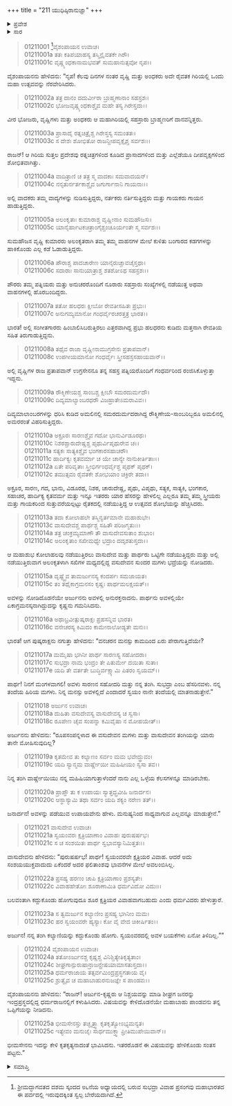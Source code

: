 +++
title = "211 ಯುಧಿಷ್ಠಿರಾನುಜ್ಞಾ"
+++

<details><summary>ಪ್ರವೇಶ</summary>


।।   ಓಂ ಓಂ ನಮೋ ನಾರಾಯಣಾಯ।।   ಶ್ರೀ ವೇದವ್ಯಾಸಾಯ ನಮಃ ।।

ಶ್ರೀ ಕೃಷ್ಣದ್ವೈಪಾಯನ ವೇದವ್ಯಾಸ ವಿರಚಿತ  

**ಶ್ರೀ ಮಹಾಭಾರತ**

**ಆದಿ ಪರ್ವ**

**ಸುಭದ್ರಾಹರಣ ಪರ್ವ**

**ಅಧ್ಯಾಯ 211**

</details>


<details><summary>ಸಾರ</summary>

ರೈವತಕಗಿರಿಯ ಉತ್ಸವದಲ್ಲಿ ಸುಭದ್ರೆಯನ್ನು ನೋಡಿ ಅರ್ಜುನನು ಮೋಹಿಸಿ, ಅವಳನ್ನು ಪಡೆಯುವ ಉಪಾಯವನ್ನು ಕೃಷ್ಣನಲ್ಲಿ ಕೇಳುವುದು (1-20). ಅವಳನ್ನು ಕದ್ದುಕೊಂಡು ಹೋಗೆಂದು ಕೃಷ್ಣನು ಸಲಹೆನೀಡಲು, ಅರ್ಜುನನು ಅದಕ್ಕೆ ಯುಧಿಷ್ಠಿರನ ಅನುಮತಿಯನ್ನು ಪಡೆದಿದ್ದುದು (21-25).

</details>


>01211001 [^1]ವೈಶಂಪಾಯನ ಉವಾಚ।  
01211001a ತತಃ ಕತಿಪಯಾಹಸ್ಯ ತಸ್ಮಿನ್ರೈವತಕೇ ಗಿರೌ।  
01211001c ವೃಷ್ಣ್ಯಂಧಕಾನಾಮಭವತ್ ಸುಮಹಾನುತ್ಸವೋ ನೃಪ।।

ವೈಶಂಪಾಯನನು ಹೇಳಿದನು: “ನೃಪ! ಕೆಲವು ದಿನಗಳ ನಂತರ ವೃಷ್ಣಿ ಮತ್ತು ಅಂಧಕರು ಅದೇ ರೈವತಕ ಗಿರಿಯಲ್ಲಿ ಒಂದು ಮಹಾ ಉತ್ಸವವನ್ನು ನೆರವೇರಿಸಿದರು.

> 01211002a ತತ್ರ ದಾನಂ ದದುರ್ವೀರಾ ಬ್ರಾಹ್ಮಣಾನಾಂ ಸಹಸ್ರಶಃ।   
01211002c ಭೋಜವೃಷ್ಣ್ಯಂಧಕಾಶ್ಚೈವ ಮಹೇ ತಸ್ಯ ಗಿರೇಸ್ತದಾ।।

ವೀರ ಭೋಜರು, ವೃಷ್ಣಿಗಳು ಮತ್ತು ಅಂಧಕರು ಆ ಮಹಾಗಿರಿಯಲ್ಲಿ ಸಹಸ್ರಾರು ಬ್ರಾಹ್ಮಣರಿಗೆ ದಾನವನ್ನಿತ್ತರು.

> 01211003a ಪ್ರಾಸಾದೈ ರತ್ನಚಿತ್ರೈಶ್ಚ ಗಿರೇಸ್ತಸ್ಯ ಸಮಂತತಃ।  
01211003c ಸ ದೇಶಃ ಶೋಭಿತೋ ರಾಜನ್ದೀಪವೃಕ್ಷೈಶ್ಚ ಸರ್ವಶಃ।।

ರಾಜನ್! ಆ ಗಿರಿಯ ಸುತ್ತಲ ಪ್ರದೇಶವು ರತ್ನಚಿತ್ರಗಳಿಂದ ಕೂಡಿದ ಪ್ರಾಸಾದಗಳಿಂದ ಮತ್ತು ಎಲ್ಲೆಡೆಯೂ ದೀಪವೃಕ್ಷಗಳಿಂದ ಶೋಭಿತವಾಗಿತ್ತು.

> 01211004a ವಾದಿತ್ರಾಣಿ ಚ ತತ್ರ ಸ್ಮ ವಾದಕಾಃ ಸಮವಾದಯನ್।  
01211004c ನನೃತುರ್ನರ್ತಕಾಶ್ಚೈವ ಜಗುರ್ಗಾನಾನಿ ಗಾಯನಾಃ।।

ಅಲ್ಲಿ ವಾದಕರು ತಮ್ಮ ವಾದ್ಯಗಳನ್ನು ನುಡಿಸುತ್ತಿದ್ದರು, ನರ್ತಕರು ನರ್ತಿಸುತ್ತಿದ್ದರು ಮತ್ತು ಗಾಯಕರು ಗಾಯನ ಹಾಡುತ್ತಿದ್ದರು.

> 01211005a ಅಲಂಕೃತಾಃ ಕುಮಾರಾಶ್ಚ ವೃಷ್ಣೀನಾಂ ಸುಮಹೌಜಸಃ।  
01211005c ಯಾನೈರ್ಹಾಟಕಚಿತ್ರಾಂಗೈಶ್ಚಂಚೂರ್ಯಂತೇ ಸ್ಮ ಸರ್ವಶಃ।।

ಸುಮಹೌಜಸ ವೃಷ್ಣಿ ಕುಮಾರರು ಅಲಂಕೃತರಾಗಿ ತಮ್ಮ ತಮ್ಮ ವಾಹನಗಳ ಮೇಲೆ ಕುಳಿತು ಬಂಗಾರದ ಕಡಗಗಳನ್ನು ಹಾಕಿಕೊಂಡು ಎಲ್ಲ ಕಡೆ ಓಡಾಡುತ್ತಿದ್ದರು.

> 01211006a ಪೌರಾಶ್ಚ ಪಾದಚಾರೇಣ ಯಾನೈರುಚ್ಚಾವಚೈಸ್ತಥಾ।  
01211006c ಸದಾರಾಃ ಸಾನುಯಾತ್ರಾಶ್ಚ ಶತಶೋಽಥ ಸಹಸ್ರಶಃ।।

ಪೌರರು ತಮ್ಮ ಪತ್ನಿಯರು ಮತ್ತು ಅನುಚರರೊಂದಿಗೆ ನೂರಾರು ಸಹಸ್ರಾರು ಸಂಖ್ಯೆಗಳಲ್ಲಿ ನಡೆಯುತ್ತ ಅಥವಾ ವಾಹನಗಳಲ್ಲಿ ಹೊರಬಂದಿದ್ದರು.

> 01211007a ತತೋ ಹಲಧರಃ ಕ್ಷೀಬೋ ರೇವತೀಸಹಿತಃ ಪ್ರಭುಃ।  
01211007c ಅನುಗಮ್ಯಮಾನೋ ಗಂಧರ್ವೈರಚರತ್ತತ್ರ ಭಾರತ।।

ಭಾರತ! ಅಲ್ಲಿ ಸಂಗೀತಗಾರರು ಹಿಂಬಾಲಿಸಿಬರುತ್ತಿರಲು ಎತ್ತರವಾಗಿದ್ದ ಪ್ರಭು ಹಲಧರನು ಕುಡಿದು ಮತ್ತನಾಗಿ ರೇವತಿಯ ಸಹಿತ ತಿರುಗಾಡುತ್ತಿದ್ದನು.

> 01211008a ತಥೈವ ರಾಜಾ ವೃಷ್ಣೀನಾಮುಗ್ರಸೇನಃ ಪ್ರತಾಪವಾನ್।   
01211008c ಉಪಗೀಯಮಾನೋ ಗಂಧರ್ವೈಃ ಸ್ತ್ರೀಸಹಸ್ರಸಹಾಯವಾನ್।।

ಅಲ್ಲಿ ವೃಷ್ಣಿಗಳ ರಾಜ ಪ್ರತಾಪವಾನ್ ಉಗ್ರಸೇನನೂ ತನ್ನ ಸಹಸ್ರ ಪತ್ನಿಯರೊಂದಿಗೆ ಗಂಧರ್ವರಿಂದ ರಂಜಿಸಿಕೊಳ್ಳುತ್ತಾ ಇದ್ದನು.

> 01211009a ರೌಕ್ಮಿಣೇಯಶ್ಚ ಸಾಂಬಶ್ಚ ಕ್ಷೀಬೌ ಸಮರದುರ್ಮದೌ।  
01211009c ದಿವ್ಯಮಾಲ್ಯಾಂಬರಧರೌ ವಿಜಹ್ರಾತೇಽಮರಾವಿವ।।

ದಿವ್ಯಮಾಲಾಂಬರಗಳನ್ನು ಧರಿಸಿ ಕುಡಿದ ಅಮಲಿನಲ್ಲಿ ಸಮರದುರ್ಮದರಾಗಿದ್ದ ರೌಕ್ಮಿಣೇಯ-ಸಾಂಬರಿಬ್ಬರೂ ಅಮಲಿನಲ್ಲಿ ಅಮರರಂತೆ ವಿಹರಿಸುತ್ತಿದ್ದರು.

> 01211010a ಅಕ್ರೂರಃ ಸಾರಣಶ್ಚೈವ ಗದೋ ಭಾನುರ್ವಿಡೂರಥಃ।  
01211010c ನಿಶಠಶ್ಚಾರುದೇಷ್ಣಶ್ಚ ಪೃಥುರ್ವಿಪೃಥುರೇವ ಚ।।  
01211011a ಸತ್ಯಕಃ ಸಾತ್ಯಕಿಶ್ಚೈವ ಭಂಗಕಾರಸಹಾಚರೌ।  
01211011c ಹಾರ್ದಿಕ್ಯಃ ಕೃತವರ್ಮಾ ಚ ಯೇ ಚಾನ್ಯೇ ನಾನುಕೀರ್ತಿತಾಃ।।  
01211012a ಏತೇ ಪರಿವೃತಾಃ ಸ್ತ್ರೀಭಿರ್ಗಂಧರ್ವೈಶ್ಚ ಪೃಥಕ್ ಪೃಥಕ್।  
01211012c ತಮುತ್ಸವಂ ರೈವತಕೇ ಶೋಭಯಾಂ ಚಕ್ರಿರೇ ತದಾ।।

ಅಕ್ರೂರ, ಸಾರಣ, ಗದ, ಭಾನು, ವಿಡೂರಥ, ನಿಶಠ, ಚಾರುದೇಷ್ಣ, ಪೃಥು, ವಿಪೃಥು, ಸತ್ಯಕ, ಸಾತ್ಯಕಿ, ಭಂಗಕಾರ, ಸಹಾಚರ, ಹಾರ್ದಿಕ್ಯ ಕೃತವರ್ಮ ಮತ್ತು ಇನ್ನೂ ಇತರರು ಯಾರ ಹೆಸರನ್ನು ಹೇಳಲಿಲ್ಲ ಎಲ್ಲರೂ ತಮ್ಮ ತಮ್ಮ ಸ್ತ್ರೀಯರು ಮತ್ತು ಗಾಯಕರಿಂದ ಸುತ್ತುವರೆಯಲ್ಪಟ್ಟು ರೈತಕದಲ್ಲಿ ನಡೆಯುತ್ತಿದ್ದ ಆ ಉತ್ಸವದ ಶೋಭೆಯನ್ನು ಹೆಚ್ಚಿಸಿದರು.

> 01211013a ತದಾ ಕೋಲಾಹಲೇ ತಸ್ಮಿನ್ವರ್ತಮಾನೇ ಮಹಾಶುಭೇ।  
01211013c ವಾಸುದೇವಶ್ಚ ಪಾರ್ಥಶ್ಚ ಸಹಿತೌ ಪರಿಜಗ್ಮತುಃ।।  
01211014a ತತ್ರ ಚಂಕ್ರಮ್ಯಮಾಣೌ ತೌ ವಾಸುದೇವಸುತಾಂ ಶುಭಾಂ।  
01211014c ಅಲಂಕೃತಾಂ ಸಖೀಮಧ್ಯೇ ಭದ್ರಾಂ ದದೃಶತುಸ್ತದಾ।।

ಆ ಮಹಾಶುಭ ಕೋಲಾಹಲವು ನಡೆಯುತ್ತಿರಲು ವಾಸುದೇವ ಮತ್ತು ಪಾರ್ಥರು ಒಟ್ಟಿಗೇ ನಡೆಯುತ್ತಿದ್ದರು ಮತ್ತು ಅಲ್ಲಿ ನಡೆಯುತ್ತಿರುವಾಗ ಅಲಂಕೃತಳಾಗಿ ಸಖಿಗಳ ಮಧ್ಯದಲ್ಲಿದ್ದ ವಸುದೇವನ ಸುಂದರ ಮಗಳು ಭದ್ರೆಯನ್ನು ನೋಡಿದರು.

> 01211015a ದೃಷ್ಟ್ವೈವ ತಾಮರ್ಜುನಸ್ಯ ಕಂದರ್ಪಃ ಸಮಜಾಯತ।  
01211015c ತಂ ತಥೈಕಾಗ್ರಮನಸಂ ಕೃಷ್ಣಃ ಪಾರ್ಥಮಲಕ್ಷಯತ್।।

ಅವಳನ್ನು ನೋಡಿದೊಡನೆಯೇ ಅರ್ಜುನನು ಅವಳಲ್ಲಿ ಅನುರಕ್ತನಾದನು. ಪಾರ್ಥನು ಅವಳಲ್ಲಿಯೇ ಏಕಾಗ್ರಮನಸ್ಕನಾಗಿದ್ದುದನ್ನು ಕೃಷ್ಣನು ಗಮನಿಸಿದನು.

> 01211016a ಅಥಾಬ್ರವೀತ್ಪುಷ್ಕರಾಕ್ಷಃ ಪ್ರಹಸನ್ನಿವ ಭಾರತ।  
01211016c ವನೇಚರಸ್ಯ ಕಿಮಿದಂ ಕಾಮೇನಾಲೋಡ್ಯತೇ ಮನಃ।।

ಭಾರತ! ಆಗ ಪುಷ್ಕರಾಕ್ಷನು ನಗುತ್ತಾ ಹೇಳಿದನು: “ವನಚರನ ಮನಸ್ಸು ಕಾಮದಿಂದ ಏರು ಪೇರಾಗುತ್ತಿದೆಯೇ?

> 01211017a ಮಮೈಷಾ ಭಗಿನೀ ಪಾರ್ಥ ಸಾರಣಸ್ಯ ಸಹೋದರಾ।  
01211017c ಸುಭದ್ರಾ ನಾಮ ಭಂದ್ರಂ ತೇ ಪಿತುರ್ಮೇ ದಯಿತಾ ಸುತಾ।  
01211017e ಯದಿ ತೇ ವರ್ತತೇ ಬುದ್ಧಿರ್ವಕ್ಷ್ಯಾಮಿ ಪಿತರಂ ಸ್ವಯಮ್।।

ಪಾರ್ಥ! ನಿನಗೆ ಮಂಗಳವಾಗಲಿ! ಅವಳು ಸಾರಣನ ಸಹೋದರಿ ಮತ್ತು ನನ್ನ ತಂಗಿ. ಸುಭದ್ರಾ ಎಂಬ ಹೆಸರಿನವಳು. ನನ್ನ ತಂದೆಯ ಹಿರಿಯ ಮಗಳು. ನಿನ್ನ ಮನಸ್ಸು ಅವಳಲ್ಲಿದೆ ಎಂದಾದರೆ ಸ್ವಯಂ ನಾನೇ ತಂದೆಯಲ್ಲಿ ಮಾತನಾಡುತ್ತೇನೆ.”

> 01211018 ಅರ್ಜುನ ಉವಾಚ।  
01211018a ದುಹಿತಾ ವಸುದೇವಸ್ಯ ವಾಸುದೇವಸ್ಯ ಚ ಸ್ವಸಾ।  
01211018c ರೂಪೇಣ ಚೈವ ಸಂಪನ್ನಾ ಕಮಿವೈಷಾ ನ ಮೋಹಯೇತ್।।

ಅರ್ಜುನನು ಹೇಳಿದನು: “ರೂಪಸಂಪನ್ನಳಾದ ಈ ವಸುದೇವನ ಮಗಳು ಮತ್ತು ವಾಸುದೇವನ ತಂಗಿಯನ್ನು ಯಾರು ತಾನೇ ಮೋಹಿಸುವುದಿಲ್ಲ?

> 01211019a ಕೃತಮೇವ ತು ಕಲ್ಯಾಣಂ ಸರ್ವಂ ಮಮ ಭವೇದ್ಧ್ರುವಂ।   
01211019c ಯದಿ ಸ್ಯಾನ್ಮಮ ವಾರ್ಷ್ಣೇಯೀ ಮಹಿಷೀಯಂ ಸ್ವಸಾ ತವ।।

ನಿನ್ನ ತಂಗಿ ವಾರ್ಷ್ಣೇಯಿಯು ನನ್ನ ಮಹಿಷಿಯಾಗುತ್ತಾಳೆಂದರೆ ನಾನು ಎಲ್ಲ ಒಳ್ಳೆಯ ಕೆಲಸಗಳನ್ನೂ ಮಾಡಿರಬೇಕು.

> 01211020a ಪ್ರಾಪ್ತೌ ತು ಕ ಉಪಾಯಃ ಸ್ಯಾತ್ತದ್ಬ್ರವೀಹಿ ಜನಾರ್ದನ।  
01211020c ಆಸ್ಥಾಸ್ಯಾಮಿ ತಥಾ ಸರ್ವಂ ಯದಿ ಶಕ್ಯಂ ನರೇಣ ತತ್।।

ಜನಾರ್ದನ! ಅವಳನ್ನು ಪಡೆಯುವ ಉಪಾಯವೇನು ಹೇಳು. ಮನುಷ್ಯನಿಂದ ಸಾಧ್ಯವಾಗುವ ಎಲ್ಲವನ್ನೂ ಮಾಡುತ್ತೇನೆ.”

> 01211021 ವಾಸುದೇವ ಉವಾಚ।  
01211021a ಸ್ವಯಂವರಃ ಕ್ಷತ್ರಿಯಾಣಾಂ ವಿವಾಹಃ ಪುರುಷರ್ಷಭ।   
01211021c ಸ ಚ ಸಂಶಯಿತಃ ಪಾರ್ಥ ಸ್ವಭಾವಸ್ಯಾನಿಮಿತ್ತತಃ।।

ವಾಸುದೇವನು ಹೇಳಿದನು: “ಪುರುಷರ್ಷಭ! ಪಾರ್ಥ! ಸ್ವಯಂವರವೇ ಕ್ಷತ್ರಿಯರ ವಿವಾಹ. ಆದರೆ ಅದು ಸಂಶಯಯುಕ್ತವಾದುದು ಏಕೆಂದರೆ ಅದರ ಫಲಿತಾಂಶವು ಭಾವನೆಗಳ ಮೇಲೆ ಅವಲಂಬಿಸಿಲ್ಲ.

> 01211022a ಪ್ರಸಹ್ಯ ಹರಣಂ ಚಾಪಿ ಕ್ಷತ್ರಿಯಾಣಾಂ ಪ್ರಶಸ್ಯತೇ।  
01211022c ವಿವಾಹಹೇತೋಃ ಶೂರಾಣಾಮಿತಿ ಧರ್ಮವಿದೋ ವಿದುಃ।।

ಬಲವಂತಾಗಿ ಕದ್ದುಕೊಂಡು ಹೋಗುವುದೂ ಶೂರ ಕ್ಷತ್ರಿಯರ ವಿವಾಹವಾಗಬಹುದು ಎಂದು ಧರ್ಮವಿದರು ಹೇಳುತ್ತಾರೆ.

> 01211023a ಸ ತ್ವಮರ್ಜುನ ಕಲ್ಯಾಣೀಂ ಪ್ರಸಹ್ಯ ಭಗಿನೀಂ ಮಮ।  
01211023c ಹರ ಸ್ವಯಂವರೇ ಹ್ಯಸ್ಯಾಃ ಕೋ ವೈ ವೇದ ಚಿಕೀರ್ಷಿತಂ।।

ಅರ್ಜುನ! ನನ್ನ ತಂಗಿ ಕಲ್ಯಾಣಿಯನ್ನು ಕದ್ದುಕೊಂಡು ಹೋಗು. ಸ್ವಯಂವರದಲ್ಲಿ ಅವಳ ಬಯಕೆಗಳು ಏನೋ ತಿಳಿದಿಲ್ಲ.””

> 01211024 ವೈಶಂಪಾಯನ ಉವಾಚ।  
01211024a ತತೋಽರ್ಜುನಶ್ಚ ಕೃಷ್ಣಶ್ಚ ವಿನಿಶ್ಚಿತ್ಯೇತಿಕೃತ್ಯತಾಂ।  
01211024c ಶೀಘ್ರಗಾನ್ಪುರುಷಾನ್ರಾಜನ್ಪ್ರೇಷಯಾಮಾಸತುಸ್ತದಾ।।   
01211025a ಧರ್ಮರಾಜಾಯ ತತ್ಸರ್ವಮಿಂದ್ರಪ್ರಸ್ಥಗತಾಯ ವೈ।  
01211025c ಶ್ರುತ್ವೈವ ಚ ಮಹಾಬಾಹುರನುಜಜ್ಞೇ ಸ ಪಾಂಡವಃ।।

ವೈಶಂಪಾಯನನು ಹೇಳಿದನು: “ರಾಜನ್! ಅರ್ಜುನ-ಕೃಷ್ಣರು ಆ ನಿಶ್ಚಯವನ್ನು ಮಾಡಿ ಶೀಘ್ರಗ ಜನರನ್ನು ಇಂದ್ರಪ್ರಸ್ಥದಲ್ಲಿದ್ದ ಧರ್ಮರಾಜನಲ್ಲಿಗೆ ಕಳುಹಿಸಿದರು. ವಿಷಯವನ್ನು ಕೇಳಿದೊಡನೆಯೇ ಮಹಾಬಾಹು ಪಾಂಡವನು ತನ್ನ ಒಪ್ಪಿಗೆಯನ್ನು ನೀಡಿದನು.

> 01211025a ಭೀಮಸೇನಸ್ತು ತಚ್ಛೃತ್ತ್ವಾ ಕೃತಕೃತ್ಯೋಽಭ್ಯಮನ್ಯತ।  
01211025c ಇತ್ಯೇವಂ ಮನುಜೈಃ ಸಾರ್ಧಮುಕ್ತ್ವಾ ಪ್ರೀತಿಮುಪೇಯಿವಾನ್।।

ಭೀಮಸೇನನು ಇದನ್ನು ಕೇಳಿ ಕೃತಕೃತ್ಯನಾದಂತೆ ಭಾವಿಸಿದನು. ಇತರರೊಡನೆ ಈ ವಿಷಯವನ್ನು ಹೇಳಿಕೊಂಡು ಸಂತಸ ಪಟ್ಟನು.”

<details><summary>ಸಮಾಪ್ತಿ</summary>


ಇತಿ ಶ್ರೀ ಮಹಾಭಾರತೇ ಆದಿಪರ್ವಣಿ ಸುಭದ್ರಾಹರಣಪರ್ವಣಿ ಯುಧಿಷ್ಠಿರಾನುಜ್ಞಾಯಾಂ ಏಕಾದಶಾಧಿಕದ್ವಿಶತತಮೋಽಧ್ಯಾಯಃ।।  
ಇದು ಶ್ರೀ ಮಹಾಭಾರತದ ಆದಿಪರ್ವದಲ್ಲಿ ಸುಭದ್ರಾಹರಣಪರ್ವದಲ್ಲಿ ಯುಧಿಷ್ಠಿರನ ಅನುಜ್ಞೆ ಎನ್ನುವ ಇನ್ನೂರಾ ಹನ್ನೊಂದನೆಯ ಅಧ್ಯಾಯವು.

</details>

[^1]: ಶ್ರೀಮದ್ಭಾಗವತದ ದಶಮ ಸ್ಕಂದದ ೮೬ನೆಯ ಅಧ್ಯಾಯದಲ್ಲಿ ಬರುವ ಸುಭದ್ರಾ ವಿವಾಹ ಪ್ರಸಂಗವು ಮಹಾಭಾರತದ ಈ ಪರ್ವದಲ್ಲಿ ಇರುವುದಕ್ಕಿಂತ ಸ್ವಲ್ಪ ಬೇರೆಯದಾಗಿದೆ.
